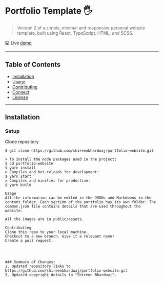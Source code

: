 # Portfolio Template 🖐
> Version 2 of a simple, minimal and responsive personal website template, built using React, TypeScript, HTML, and SCSS.

💻  Live [demo](https://shireen-bhardwaj-portfolio.vercel.app/)

---

## Table of Contents

- [Installation](#installation)
- [Usage](#usage)
- [Contributing](#contributing)
- [Connect](#connect)
- [License](#license)

---

## Installation

### Setup 

Clone repository

```shell
$ git clone https://github.com/shireenbhardwaj/portfolio-website.git

> To install the node packages used in the project:
$ cd portfolio-website
$ yarn install
> Compiles and hot-reloads for development:
$ yarn start
> Compiles and minifies for production:
$ yarn build

Usage
All the information can be edited in the JSONs and Markdowns in the content folder. Each section of the portfolio has its own folder. The common.json file contains details that are used throughout the website.

All the images are in public/assets.

Contributing
Clone this repo to your local machine.
Checkout to a new branch. Give it a relevant name!
Create a pull request.




### Summary of Changes:
1. Updated repository links to https://github.com/shireenbhardwaj/portfolio-website.git
2. Updated copyright details to "Shireen Bhardwaj".


